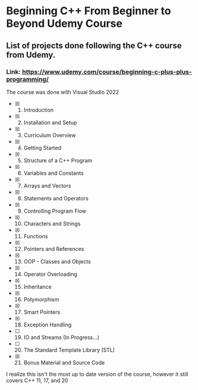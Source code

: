 # Beginning C++ From Beginner to Beyond Udemy Course
## List of projects done following the C++ course from Udemy.
### Link: https://www.udemy.com/course/beginning-c-plus-plus-programming/

The course was done with Visual Studio 2022

- [x] 1. Introduction
- [x] 2. Installation and Setup
- [x] 3. Curriculum Overview
- [x] 4. Getting Started
- [x] 5. Structure of a C++ Program
- [x] 6. Variables and Constants
- [x] 7. Arrays and Vectors
- [x] 8. Statements and Operators
- [x] 9. Controlling Program Flow
- [x] 10. Characters and Strings
- [x] 11. Functions
- [x] 12. Pointers and References
- [x] 13. OOP - Classes and Objects
- [x] 14. Operator Overloading
- [x] 15. Inheritance
- [x] 16. Polymorphism
- [x] 17. Smart Pointers
- [x] 18. Exception Handling
- [ ] 19. IO and Streams (In Progress...)
- [ ] 20. The Standard Template Library (STL)
- [x] 21. Bonus Material and Source Code

I realize this isn't the most up to date version of the course, however it still covers C++ 11, 17, and 20
